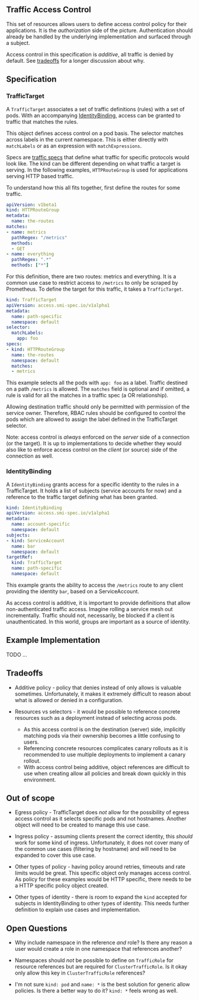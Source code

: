 ## Traffic Access Control

This set of resources allows users to define access control policy for their
applications. It is the *authorization* side of the picture. Authentication
should already be handled by the underlying implementation and surfaced through
a subject.

Access control in this specification is *additive*, all traffic is denied by
default. See [tradeoffs](#tradeoffs) for a longer discussion about why.

## Specification

### TrafficTarget

A `TrafficTarget` associates a set of traffic definitions (rules) with a set of
pods. With an accompanying [IdentityBinding](#IdentityBinding), access can be
granted to traffic that matches the rules.

This object defines access control on a pod basis. The selector matches across
labels in the current namespace. This is either directly with `matchLabels` or
as an expression with `matchExpressions`.

Specs are [traffic specs](traffic-specs.md) that define what traffic for
specific protocols would look like. The kind can be different depending on what
traffic a target is serving. In the following examples, `HTTPRouteGroup` is used for
applications serving HTTP based traffic.

To understand how this all fits together, first define the routes for some
traffic.

```yaml
apiVersion: v1beta1
kind: HTTPRouteGroup
metadata:
  name: the-routes
matches:
- name: metrics
  pathRegex: "/metrics"
  methods:
  - GET
- name: everything
  pathRegex: ".*"
  methods: ["*"]
```

For this definition, there are two routes: metrics and everything. It is a
common use case to restrict access to `/metrics` to only be scraped by
Prometheus. To define the target for this traffic, it takes a `TrafficTarget`.

```yaml
kind: TrafficTarget
apiVersion: access.smi-spec.io/v1alpha1
metadata:
  name: path-specific
  namespace: default
selector:
  matchLabels:
    app: foo
specs:
- kind: HTTPRouteGroup
  name: the-routes
  namespace: default
  matches:
  - metrics
```

This example selects all the pods with `app: foo` as a label. Traffic
destined on a path `/metrics` is allowed. The `matches` field
is optional and if omitted, a rule is valid for all the matches in a traffic
spec (a OR relationship).

Allowing destination traffic should only be permitted with permission of the 
service owner. Therefore, RBAC rules should be configured to control the pods
which are allowed to assign the label defined in the TrafficTarget selector.

Note: access control is *always* enforced on the *server* side of a connection
(or the target). It is up to implementations to decide whether they would also
like to enforce access control on the *client* (or source) side of the
connection as well.

### IdentityBinding

A `IdentityBinding` grants access for a specific identity to the rules in a
TrafficTarget. It holds a list of subjects (service accounts for now) and a
reference to the traffic target defining what has been granted. 

```yaml
kind: IdentityBinding
apiVersion: access.smi-spec.io/v1alpha1
metadata:
  name: account-specific
  namespace: default
subjects:
- kind: ServiceAccount
  name: bar
  namespace: default
targetRef:
  kind: TrafficTarget
  name: path-specific
  namespace: default
```

This example grants the ability to access the `/metrics` route to any client
providing the identity `bar`, based on a ServiceAccount.

As access control is additive, it is important to provide definitions that allow
non-authenticated traffic access. Imagine rolling a service mesh out
incrementally. Traffic should not, necessarily, be blocked if a client is
unauthenticated. In this world, groups are important as a source of
identity.

## Example Implementation

TODO ...

## Tradeoffs

* Additive policy - policy that denies instead of only allows is valuable
  sometimes. Unfortunately, it makes it extremely difficult to reason about what
  is allowed or denied in a configuration.

* Resources vs selectors - it would be possible to reference concrete resources
  such as a deployment instead of selecting across pods.
  * As this access control is on the destination (server) side, implicitly
    matching pods via their ownership becomes a little confusing to users.
  * Referencing concrete resources complicates canary rollouts as it is
    recommended to use multiple deployments to implement a canary rollout.
  * With access control being additive, object references are difficult to use
    when creating allow all policies and break down quickly in this
    environment.

## Out of scope

* Egress policy - TrafficTarget does *not* allow for the possibility of egress
  access control as it selects specific pods and not hostnames. Another object
  will need to be created to manage this use case.

* Ingress policy - assuming clients present the correct identity, this *should*
  work for some kind of ingress. Unfortunately, it does not cover many of the
  common use cases (filtering by hostname) and will need to be expanded to cover
  this use case.

* Other types of policy - having policy around retries, timeouts and rate limits
  would be great. This specific object only manages access control. As policy
  for these examples would be HTTP specific, there needs to be a HTTP specific
  policy object created.

* Other types of identity - there is room to expand the `kind` accepted for
  subjects in IdentityBinding to other types of identity. This needs further
  definition to explain use cases and implementation.

## Open Questions

* Why include namespace in the reference *and* role? Is there any reason a user
  would create a role in one namespace that references another?

* Namespaces should *not* be possible to define on `TrafficRole` for resource
  references but are required for `ClusterTrafficRole`. Is it okay only allow
  this key in `ClusterTrafficRole` references?

* I'm not sure `kind: pod` and `name: *` is the best solution for generic allow
  policies. Is there a better way to do it? `kind: *` feels wrong as well.
